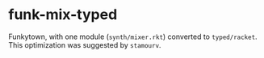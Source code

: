 funk-mix-typed
==============

Funkytown, with one module (`synth/mixer.rkt`) converted to `typed/racket`.
This optimization was suggested by `stamourv`.
